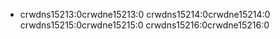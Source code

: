 - crwdns15213:0crwdne15213:0 crwdns15214:0crwdne15214:0 crwdns15215:0crwdne15215:0 crwdns15216:0crwdne15216:0